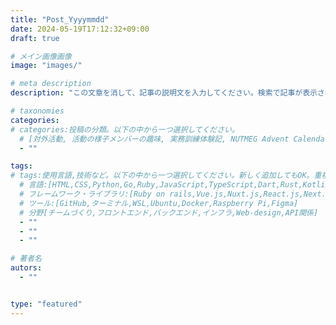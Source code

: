 ```yaml
---
title: "Post_Yyyymmdd"
date: 2024-05-19T17:12:32+09:00
draft: true

# メイン画像画像
image: "images/"

# meta description
description: "この文章を消して、記事の説明文を入力してください。検索で記事が表示された時に出てくる文章です。"

# taxonomies
categories:
# categories:投稿の分類。以下の中から一つ選択してください。
  # [対外活動, 活動の様子メンバーの趣味, 実務訓練体験記, NUTMEG Advent Calendar 2023]
  - ""

tags:
# tags:使用言語,技術など。以下の中から一つ選択してください。新しく追加してもOK。重複に注意！
  # 言語:[HTML,CSS,Python,Go,Ruby,JavaScript,TypeScript,Dart,Rust,Kotlin,Swift]
  # フレームワーク・ライブラリ:[Ruby on rails,Vue.js,Nuxt.js,React.js,Next.js,Gin,Flluter]
  # ツール:[GitHub,ターミナル,WSL,Ubuntu,Docker,Raspberry Pi,Figma]
  # 分野[チームづくり,フロントエンド,バックエンド,インフラ,Web-design,API関係]
  - ""
  - ""
  - ""

# 著者名
autors:
  - ""


type: "featured"
---
```


